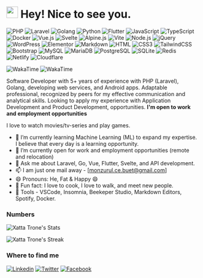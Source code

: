 
<h1><img src="https://emojis.slackmojis.com/emojis/images/1531849430/4246/blob-sunglasses.gif?1531849430" width="30"/> Hey! Nice to see you.</h1>

![PHP](https://img.shields.io/badge/PHP-777BB4?style=flat-square&logo=php&logoColor=white)
![Laravel](https://img.shields.io/badge/Laravel-FF2D20?style=flat-square&logo=laravel&logoColor=white)
![Golang](https://img.shields.io/badge/Go-00ADD8?style=flat-square&logo=go&logoColor=white)
![Python](https://img.shields.io/badge/Python-3776AB?style=flat-square&logo=python&logoColor=white)
![Flutter](https://img.shields.io/badge/Flutter-02569B?style=flat-square&logo=flutter&logoColor=white)
![JavaScript](https://img.shields.io/badge/JavaScript-F7DF1E?style=flat-square&logo=javascript&logoColor=black)
![TypeScript](https://img.shields.io/badge/TypeScript-007ACC?style=flat-square&logo=typescript&logoColor=white)
![Docker](https://img.shields.io/badge/Docker-0CC1F3?style=flat-square&logo=docker&logoColor=white)
![Vue.js](https://img.shields.io/badge/Vue.js-35495E?style=flat-square&logo=vue.js&logoColor=4FC08D)
![Svelte](https://img.shields.io/badge/Svelte-4A4A5?style=flat-square&logo=svelte&logoColor=FF3E00)
![Alpine.js](https://img.shields.io/badge/Alpine.js-663399?style=flat-square&logo=alpine.js&logoColor=white)
![Vite](https://img.shields.io/badge/Vite-593D88?style=flat-square&logo=vite&logoColor=white)
![Node.js](https://img.shields.io/badge/Node.js-43853D?style=flat-square&logo=node.js&logoColor=white)
![jQuery](https://img.shields.io/badge/jQuery-0769AD?style=flat-square&logo=jquery&logoColor=white)
![WordPress](https://img.shields.io/badge/Wordpress-21759B?style=flat-square&logo=wordpress&logoColor=white)
![Elementor](https://img.shields.io/badge/Elementor-9146FF?style=flat-square&logo=elementor&logoColor=white)
![Markdown](https://img.shields.io/badge/Markdown-000000?style=flat-square&logo=markdown&logoColor=white)
![HTML](https://img.shields.io/badge/HTML5-E34F26?style=flat-square&logo=html5&logoColor=white)
![CSS3](https://img.shields.io/badge/CSS3-1572B6?style=flat-square&logo=css3&logoColor=white)
![TailwindCSS](https://img.shields.io/badge/Tailwind_CSS-38B2AC?style=flat-square&logo=tailwind-css&logoColor=white)
![Bootstrap](https://img.shields.io/badge/Bootstrap-563D7C?style=flat-square&logo=bootstrap&logoColor=white)
![MySQL](https://img.shields.io/badge/MySQL-005C84?style=flat-square&logo=mysql&logoColor=white)
![MariaDB](https://img.shields.io/badge/MariaDB-003545?style=flat-square&logo=mariadb&logoColor=white)
![PostgreSQL](https://img.shields.io/badge/PostgreSQL-316192?style=flat-square&logo=postgresql&logoColor=white)
![SQLite](https://img.shields.io/badge/SQLite-07405E?style=flat-square&logo=sqlite&logoColor=white)
![Redis](https://img.shields.io/badge/redis-%23DD0031.svg?&style=flat-square&logo=redis&logoColor=white)
![Netlify](https://img.shields.io/badge/Netlify-00C7B7?style=flat-square&logo=netlify&logoColor=white)
![Cloudflare](https://img.shields.io/badge/Cloudflare-F38020?style=flat-square&logo=Cloudflare&logoColor=white)


![WakaTime](https://wakatime.com/badge/user/d1378ab1-f4cc-41fa-a902-21598fa7345a.svg)
![WakaTime](https://enclia9ohaqjeir.m.pipedream.net/)

Software Developer with 5+ years of experience with PHP (Laravel), Golang, developing web services, and Android apps. Adaptable professional, recognized by peers for my effective communication and analytical skills. Looking to apply my experience with Application Development and Product Development, opportunities. **I'm open to work and employment opportunities**


I love to watch movies/tv-series and play games.

- 🔭 I’m currently learning Machine Learning (ML) to expand my expertise. I believe that every day is a learning opportunity.
- 👯 I’m currently open for work and employment opportunities (remote and relocation)
- 💬 Ask me about Laravel, Go, Vue, Flutter, Svelte, and API development.
- 📫 I am just one mail away - [monzurul.ce.buet@gmail.com]
- 😄 Pronouns: He, Fat & Happy 😄
- :partying_face: Fun fact: I love to cook, I love to walk, and meet new people.
- :wrench: Tools - VSCode, Insomnia, Beekeper Studio, Markdown Editors, Spotify, Docker.

### Numbers
![Xatta Trone's Stats](https://github-readme-stats.vercel.app/api?username=Xatta-Trone&theme=react&border=61dafb&hide_border=true&count_private=true)

![Xatta Trone's Streak](https://github-readme-streak-stats.herokuapp.com/?user=Xatta-Trone&theme=react&border=61dafb&hide_border=true)

### Where to find me

[![Linkedin](https://img.shields.io/badge/LinkedIn-0077B5?style=flat-square&logo=linkedin&logoColor=white)](https://www.linkedin.com/in/monzurul-islam/) 
[![Twitter](https://img.shields.io/badge/Twitter-1DA1F2?style=flat-square&logo=twitter&logoColor=white)](https://twitter.com/xatta_trone)
[![Facebook](https://img.shields.io/badge/Facebook-1877F2?style=flat-square&logo=facebook&logoColor=white)](https://www.facebook.com/monzurul.islam1112)


